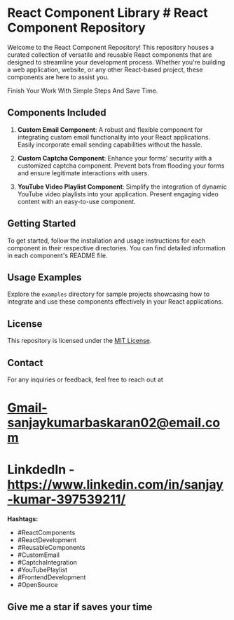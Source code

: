 # React Component Library  # React Component Repository 

Welcome to the React Component Repository! This repository houses a curated collection of versatile and reusable React components that are designed to streamline your development process. Whether you're building a web application, website, or any other React-based project, these components are here to assist you.

Finish Your Work With Simple Steps And Save Time.

## Components Included

1. **Custom Email Component**: A robust and flexible component for integrating custom email functionality into your React applications. Easily incorporate email sending capabilities without the hassle.

2. **Custom Captcha Component**: Enhance your forms' security with a customized captcha component. Prevent bots from flooding your forms and ensure legitimate interactions with users.

3. **YouTube Video Playlist Component**: Simplify the integration of dynamic YouTube video playlists into your application. Present engaging video content with an easy-to-use component.

## Getting Started

To get started, follow the installation and usage instructions for each component in their respective directories. You can find detailed information in each component's README file.

## Usage Examples

Explore the `examples` directory for sample projects showcasing how to integrate and use these components effectively in your React applications.

## License

This repository is licensed under the [MIT License](LICENSE).

## Contact

For any inquiries or feedback, feel free to reach out at 
# Gmail-sanjaykumarbaskaran02@email.com
# LinkdedIn - https://www.linkedin.com/in/sanjay-kumar-397539211/

**Hashtags:**

- #ReactComponents
- #ReactDevelopment
- #ReusableComponents
- #CustomEmail
- #CaptchaIntegration
- #YouTubePlaylist
- #FrontendDevelopment
- #OpenSource

## Give me a star if saves your time ##
